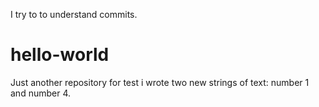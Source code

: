 I try to to understand commits. 
# hello-world
Just another repository for test
 i wrote two new strings of text: number 1 and number 4.
